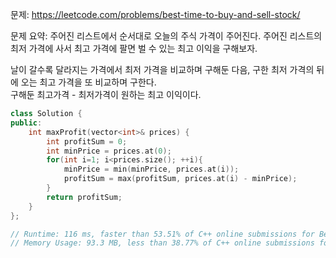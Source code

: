 문제: https://leetcode.com/problems/best-time-to-buy-and-sell-stock/      
         
문제 요약: 주어진 리스트에서 순서대로 오늘의 주식 가격이 주어진다. 주어진 리스트의 최저 가격에 사서 최고 가격에 팔면 벌 수 있는 최고 이익을 구해보자.

날이 갈수록 달라지는 가격에서 최저 가격을 비교하며 구해둔 다음, 구한 최저 가격의 뒤에 오는 최고 가격을 또 비교하며 구한다.    
구해둔 최고가격 - 최저가격이 원하는 최고 이익이다.          

```cpp
class Solution {
public:
    int maxProfit(vector<int>& prices) {
        int profitSum = 0;
        int minPrice = prices.at(0);
        for(int i=1; i<prices.size(); ++i){
            minPrice = min(minPrice, prices.at(i));
            profitSum = max(profitSum, prices.at(i) - minPrice);
        }
        return profitSum;
    }
};

// Runtime: 116 ms, faster than 53.51% of C++ online submissions for Best Time to Buy and Sell Stock.
// Memory Usage: 93.3 MB, less than 38.77% of C++ online submissions for Best Time to Buy and Sell Stock.
```
